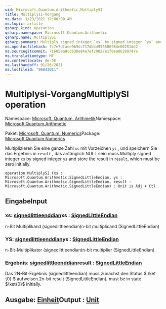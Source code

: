```yaml
---
uid: Microsoft.Quantum.Arithmetic.MultiplySI
title: Multiplysi-Vorgang
ms.date: 1/23/2021 12:00:00 AM
ms.topic: article
qsharp.kind: operation
qsharp.namespace: Microsoft.Quantum.Arithmetic
qsharp.name: MultiplySI
qsharp.summary: Multiply signed integer `xs` by signed integer `ys` and store the result in `result`, which must be zero initially.
ms.openlocfilehash: 7c7e7dfaee9b9dc717db44956506984e60281dd2
ms.sourcegitcommit: 71605ea9cc630e84e7ef29027e1f0ea06299747e
ms.translationtype: MT
ms.contentlocale: de-DE
ms.lasthandoff: 01/26/2021
ms.locfileid: "98843011"
---
```

# <a name="multiplysi-operation"></a><span data-ttu-id="f3694-102">Multiplysi-Vorgang</span><span class="sxs-lookup"><span data-stu-id="f3694-102">MultiplySI operation</span></span>

<span data-ttu-id="f3694-103">Namespace: [Microsoft. Quantum. Arithmetik](xref:Microsoft.Quantum.Arithmetic)</span><span class="sxs-lookup"><span data-stu-id="f3694-103">Namespace: [Microsoft.Quantum.Arithmetic](xref:Microsoft.Quantum.Arithmetic)</span></span>

<span data-ttu-id="f3694-104">Paket: [Microsoft. Quantum. Numerics](https://nuget.org/packages/Microsoft.Quantum.Numerics)</span><span class="sxs-lookup"><span data-stu-id="f3694-104">Package: [Microsoft.Quantum.Numerics](https://nuget.org/packages/Microsoft.Quantum.Numerics)</span></span>


<span data-ttu-id="f3694-105">Multiplizieren Sie eine ganze Zahl `xs` mit Vorzeichen `ys` , und speichern Sie das Ergebnis in `result` , das anfänglich NULL sein muss.</span><span class="sxs-lookup"><span data-stu-id="f3694-105">Multiply signed integer `xs` by signed integer `ys` and store the result in `result`, which must be zero initially.</span></span>

```qsharp
operation MultiplySI (xs : Microsoft.Quantum.Arithmetic.SignedLittleEndian, ys : Microsoft.Quantum.Arithmetic.SignedLittleEndian, result : Microsoft.Quantum.Arithmetic.SignedLittleEndian) : Unit is Adj + Ctl
```


## <a name="input"></a><span data-ttu-id="f3694-106">Eingabe</span><span class="sxs-lookup"><span data-stu-id="f3694-106">Input</span></span>

### <a name="xs--signedlittleendian"></a><span data-ttu-id="f3694-107">xs: [signedlittleenddian](xref:Microsoft.Quantum.Arithmetic.SignedLittleEndian)</span><span class="sxs-lookup"><span data-stu-id="f3694-107">xs : [SignedLittleEndian](xref:Microsoft.Quantum.Arithmetic.SignedLittleEndian)</span></span>

<span data-ttu-id="f3694-108">n-Bit Multiplikand (signedlittleendian)</span><span class="sxs-lookup"><span data-stu-id="f3694-108">n-bit multiplicand (SignedLittleEndian)</span></span>


### <a name="ys--signedlittleendian"></a><span data-ttu-id="f3694-109">YS: [signedlittleenddian](xref:Microsoft.Quantum.Arithmetic.SignedLittleEndian)</span><span class="sxs-lookup"><span data-stu-id="f3694-109">ys : [SignedLittleEndian](xref:Microsoft.Quantum.Arithmetic.SignedLittleEndian)</span></span>

<span data-ttu-id="f3694-110">n-Bit-Multiplikator (signedlittleendian)</span><span class="sxs-lookup"><span data-stu-id="f3694-110">n-bit multiplier (SignedLittleEndian)</span></span>


### <a name="result--signedlittleendian"></a><span data-ttu-id="f3694-111">Ergebnis: [signedlittleenddian](xref:Microsoft.Quantum.Arithmetic.SignedLittleEndian)</span><span class="sxs-lookup"><span data-stu-id="f3694-111">result : [SignedLittleEndian](xref:Microsoft.Quantum.Arithmetic.SignedLittleEndian)</span></span>

<span data-ttu-id="f3694-112">Das 2N-Bit-Ergebnis (signedlittleendian) muss zunächst den Status $ \ket {0} $ aufweisen.</span><span class="sxs-lookup"><span data-stu-id="f3694-112">2n-bit result (SignedLittleEndian), must be in state $\ket{0}$ initially.</span></span>



## <a name="output--unit"></a><span data-ttu-id="f3694-113">Ausgabe: [Einheit](xref:microsoft.quantum.lang-ref.unit)</span><span class="sxs-lookup"><span data-stu-id="f3694-113">Output : [Unit](xref:microsoft.quantum.lang-ref.unit)</span></span>

